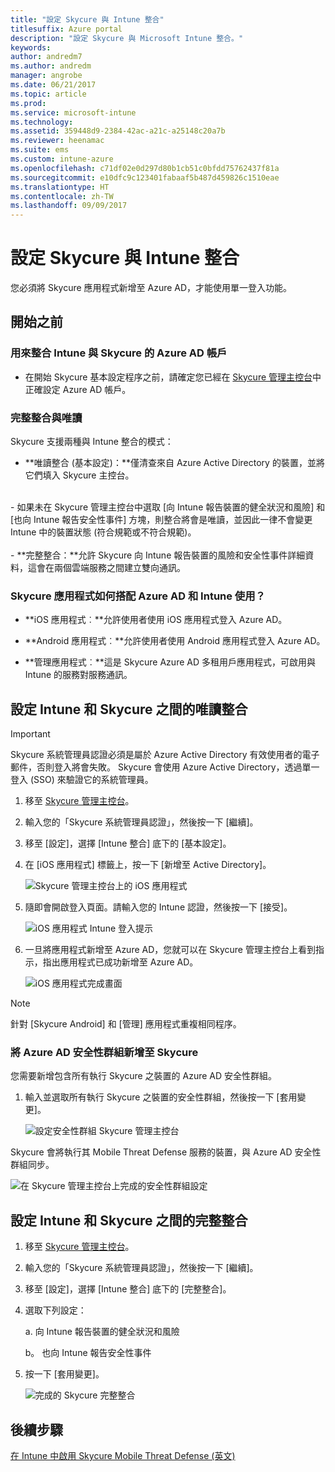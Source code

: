 ```yaml
---
title: "設定 Skycure 與 Intune 整合"
titlesuffix: Azure portal
description: "設定 Skycure 與 Microsoft Intune 整合。"
keywords: 
author: andredm7
ms.author: andredm
manager: angrobe
ms.date: 06/21/2017
ms.topic: article
ms.prod: 
ms.service: microsoft-intune
ms.technology: 
ms.assetid: 359448d9-2384-42ac-a21c-a25148c20a7b
ms.reviewer: heenamac
ms.suite: ems
ms.custom: intune-azure
ms.openlocfilehash: c71df02e0d297d80b1cb51c0bfdd75762437f81a
ms.sourcegitcommit: e10dfc9c123401fabaaf5b487d459826c1510eae
ms.translationtype: HT
ms.contentlocale: zh-TW
ms.lasthandoff: 09/09/2017
---
```

# <a name="set-up-the-skycure-integration-with-intune"></a>設定 Skycure 與 Intune 整合

您必須將 Skycure 應用程式新增至 Azure AD，才能使用單一登入功能。

## <a name="before-you-begin"></a>開始之前

### <a name="azure-ad-account-used-to-integrate-intune-and-skycure"></a>用來整合 Intune 與 Skycure 的 Azure AD 帳戶

-   在開始 Skycure 基本設定程序之前，請確定您已經在 [Skycure 管理主控台](https://aad.skycure.com)中正確設定 Azure AD 帳戶。

### <a name="full-integration-vs-read-only"></a>完整整合與唯讀

Skycure 支援兩種與 Intune 整合的模式：

-   **唯讀整合 (基本設定)：**僅清查來自 Azure Active Directory 的裝置，並將它們填入 Skycure 主控台。
<br>
    -   如果未在 Skycure 管理主控台中選取 [向 Intune 報告裝置的健全狀況和風險] 和 [也向 Intune 報告安全性事件] 方塊，則整合將會是唯讀，並因此一律不會變更 Intune 中的裝置狀態 (符合規範或不符合規範)。
<br></br>
-   **完整整合：**允許 Skycure 向 Intune 報告裝置的風險和安全性事件詳細資料，這會在兩個雲端服務之間建立雙向通訊。

### <a name="how-the-skycure-apps-are-used-with-azure-ad-and-intune"></a>Skycure 應用程式如何搭配 Azure AD 和 Intune 使用？

-   **iOS 應用程式︰**允許使用者使用 iOS 應用程式登入 Azure AD。

-   **Android 應用程式︰**允許使用者使用 Android 應用程式登入 Azure AD。

-   **管理應用程式︰**這是 Skycure Azure AD 多租用戶應用程式，可啟用與 Intune 的服務對服務通訊。

## <a name="to-set-up-the-read-only-integration-between-intune-and-skycure"></a>設定 Intune 和 Skycure 之間的唯讀整合

> [!IMPORTANT]
> Skycure 系統管理員認證必須是屬於 Azure Active Directory 有效使用者的電子郵件，否則登入將會失敗。 Skycure 會使用 Azure Active Directory，透過單一登入 (SSO) 來驗證它的系統管理員。

1.  移至 [Skycure 管理主控台](https://aad.skycure.com)。

2.  輸入您的「Skycure 系統管理員認證」，然後按一下 [繼續]。

3.  移至 [設定]，選擇 [Intune 整合] 底下的 [基本設定]。

4.  在 [iOS 應用程式] 標籤上，按一下 [新增至 Active Directory]。

    ![Skycure 管理主控台上的 iOS 應用程式](./media/skycure-setup-1.png)

5.  隨即會開啟登入頁面。請輸入您的 Intune 認證，然後按一下 [接受]。

    ![iOS 應用程式 Intune 登入提示](./media/skycure-setup-2.png)

6.  一旦將應用程式新增至 Azure AD，您就可以在 Skycure 管理主控台上看到指示，指出應用程式已成功新增至 Azure AD。

    ![iOS 應用程式完成畫面](./media/skycure-setup-3.png)

> [!NOTE]
> 針對 [Skycure Android] 和 [管理] 應用程式重複相同程序。

### <a name="add-an-azure-ad-security-group-into-skycure"></a>將 Azure AD 安全性群組新增至 Skycure

您需要新增包含所有執行 Skycure 之裝置的 Azure AD 安全性群組。

1.  輸入並選取所有執行 Skycure 之裝置的安全性群組，然後按一下 [套用變更]。

    ![設定安全性群組 Skycure 管理主控台](./media/skycure-setup-4.png)

Skycure 會將執行其 Mobile Threat Defense 服務的裝置，與 Azure AD 安全性群組同步。

![在 Skycure 管理主控台上完成的安全性群組設定](./media/skycure-setup-5.png)

## <a name="set-up-the-full-integration-between-intune-and-skycure"></a>設定 Intune 和 Skycure 之間的完整整合

1.  移至 [Skycure 管理主控台](https://aad.skycure.com)。

2.  輸入您的「Skycure 系統管理員認證」，然後按一下 [繼續]。

3.  移至 [設定]，選擇 [Intune 整合] 底下的 [完整整合]。

4.  選取下列設定：

    a.  向 Intune 報告裝置的健全狀況和風險

    b。  也向 Intune 報告安全性事件

5.  按一下 [套用變更]。

    ![完成的 Skycure 完整整合](./media/skycure-setup-6.png)

## <a name="next-steps"></a>後續步驟

[在 Intune 中啟用 Skycure Mobile Threat Defense (英文)](mtd-connector-enable.md)
